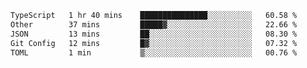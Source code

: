 <!--START_SECTION:waka-->

```txt
TypeScript   1 hr 40 mins    ███████████████░░░░░░░░░░   60.58 %
Other        37 mins         █████▓░░░░░░░░░░░░░░░░░░░   22.66 %
JSON         13 mins         ██░░░░░░░░░░░░░░░░░░░░░░░   08.30 %
Git Config   12 mins         █▓░░░░░░░░░░░░░░░░░░░░░░░   07.32 %
TOML         1 min           ▒░░░░░░░░░░░░░░░░░░░░░░░░   00.76 %
```

<!--END_SECTION:waka-->
